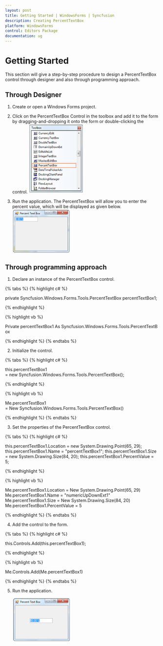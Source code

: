 ```yaml
---
layout: post
title: Getting Started | WindowsForms | Syncfusion
description: Creating PercentTextBox
platform: WindowsForms
control: Editors Package
documentation: ug
---
```


# Getting Started


This section will give a step-by-step procedure to design a PercentTextBox control through designer and also through programming approach.

## Through Designer

1. Create or open a Windows Forms project.
2. Click on the PercentTextBox Control in the toolbox and add it to the form by dragging-and-dropping it onto the form or double-clicking the control.
   ![](PercentTextBox-Images/Overview_img462.png)

3. Run the application. The PercentTextBox will allow you to enter the percent value, which will be displayed as given below.
   ![](PercentTextBox-Images/Overview_img463.png) 

## Through programming approach

1. Declare an instance of the PercentTextBox control.

{% tabs %}
{% highlight c# %}

private Syncfusion.Windows.Forms.Tools.PercentTextBox percentTextBox1;

{% endhighlight %}

{% highlight vb %}

Private percentTextBox1 As Syncfusion.Windows.Forms.Tools.PercentTextBox

{% endhighlight %}
{% endtabs %}

2. Initialize the control.

{% tabs %}
{% highlight c# %}

this.percentTextBox1 = new Syncfusion.Windows.Forms.Tools.PercentTextBox();

{% endhighlight %}

{% highlight vb %}

Me.percentTextBox1 = New Syncfusion.Windows.Forms.Tools.PercentTextBox()

{% endhighlight %}
{% endtabs %}
 
3. Set the properties of the PercentTextBox control.

{% tabs %}
{% highlight c# %}

this.percentTextBox1.Location = new System.Drawing.Point(65, 29);
this.percentTextBox1.Name = "percentTextBox1";
this.percentTextBox1.Size = new System.Drawing.Size(84, 20);
this.percentTextBox1.PercentValue = 5;

{% endhighlight %}

{% highlight vb %}

Me.percentTextBox1.Location = New System.Drawing.Point(65, 29)
Me.percentTextBox1.Name = "numericUpDownExt1"
Me.percentTextBox1.Size = New System.Drawing.Size(84, 20)
Me.percentTextBox1.PercentValue = 5

{% endhighlight %}
{% endtabs %}

4. Add the control to the form.

{% tabs %}
{% highlight c# %}

this.Controls.Add(this.percentTextBox1);

{% endhighlight %}

{% highlight vb %}

Me.Controls.Add(Me.percentTextBox1)

{% endhighlight %}
{% endtabs %}

5. Run the application.

   ![](PercentTextBox-Images/Overview_img464.png) 
